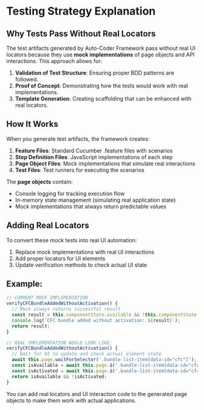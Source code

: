 # Testing Strategy Explanation

## Why Tests Pass Without Real Locators

The test artifacts generated by Auto-Coder Framework pass without real UI locators because they use **mock implementations** of page objects and API interactions. This approach allows for:

1. **Validation of Test Structure**: Ensuring proper BDD patterns are followed.
2. **Proof of Concept**: Demonstrating how the tests would work with real implementations.
3. **Template Generation**: Creating scaffolding that can be enhanced with real locators.

## How It Works

When you generate test artifacts, the framework creates:

1. **Feature Files**: Standard Cucumber .feature files with scenarios
2. **Step Definition Files**: JavaScript implementations of each step
3. **Page Object Files**: Mock implementations that simulate real interactions
4. **Test Files**: Test runners for executing the scenarios

The **page objects** contain:
- Console logging for tracking execution flow
- In-memory state management (simulating real application state)
- Mock implementations that always return predictable values

## Adding Real Locators

To convert these mock tests into real UI automation:

1. Replace mock implementations with real UI interactions
2. Add proper locators for UI elements
3. Update verification methods to check actual UI state

## Example:

```javascript
// CURRENT MOCK IMPLEMENTATION
verifyCFCBundleAddedWithoutActivation() {
  // Mock always returns successful result
  const result = this.componentState.available && !this.componentState.activated;
  console.log(`CFC bundle added without activation: ${result}`);
  return result;
}

// REAL IMPLEMENTATION WOULD LOOK LIKE:
verifyCFCBundleAddedWithoutActivation() {
  // Wait for UI to update and check actual element state
  await this.page.waitForSelector('.bundle-list-item[data-id="cfc"]');
  const isAvailable = await this.page.$('.bundle-list-item[data-id="cfc"].available');
  const isActivated = await this.page.$('.bundle-list-item[data-id="cfc"].activated');
  return isAvailable && !isActivated;
}
```

You can add real locators and UI interaction code to the generated page objects to make them work with actual applications.

